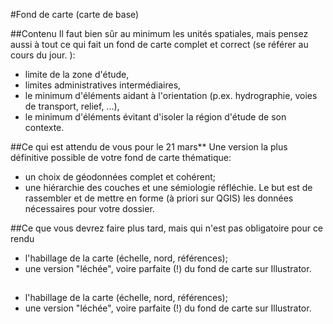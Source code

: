 #Fond de carte (carte de base)

##Contenu
Il faut bien sûr au minimum les unités spatiales, mais pensez aussi à tout ce qui fait un fond de carte complet et correct (se référer au cours du jour. ):
* limite de la zone d'étude,
* limites administratives intermédiaires,
* le minimum d'éléments aidant à l'orientation (p.ex. hydrographie, voies de transport, relief, ...),
* le minimum d'éléments évitant d'isoler la région d'étude de son contexte.

##Ce qui est attendu de vous pour le 21 mars**
Une version la plus définitive possible de votre fond de carte thématique:
* un choix de géodonnées complet et cohérent;
* une hiérarchie des couches et une sémiologie réfléchie.
Le but est de rassembler et de mettre en forme (à priori sur QGIS) les données nécessaires pour votre dossier.

##Ce que vous devrez faire plus tard, mais qui n'est pas obligatoire pour ce rendu
* l'habillage de la carte (échelle, nord, références);
* une version "léchée", voire parfaite (!) du fond de carte sur Illustrator.

##
* l'habillage de la carte (échelle, nord, références);
* une version "léchée", voire parfaite (!) du fond de carte sur Illustrator.

